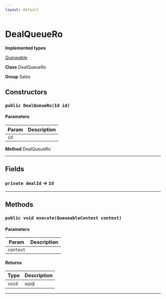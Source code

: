 ```yaml
---
layout: default
---
```

# DealQueueRo



**Implemented types**

[Queueable](Queueable)


**Class** DealQueueRo


**Group** Sales

## Constructors
### `public DealQueueRo(Id id)`
#### Parameters

|Param|Description|
|---|---|
|`id`||


**Method** DealQueueRo

---
## Fields

### `private dealId` → `Id`


---
## Methods
### `public void execute(QueueableContext context)`
#### Parameters

|Param|Description|
|---|---|
|`context`||

#### Returns

|Type|Description|
|---|---|
|`void`|void|

---

